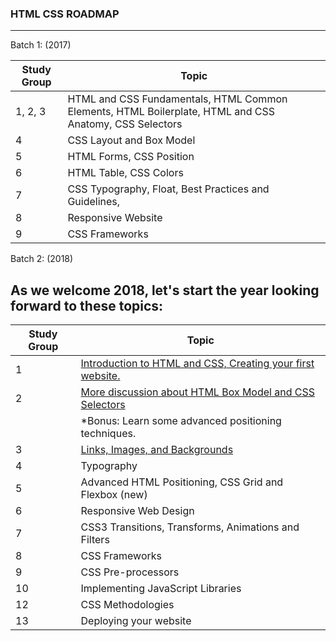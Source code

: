 ### HTML CSS ROADMAP
____

Batch 1: (2017)

Study Group | Topic
------------| -----------
1, 2, 3 | HTML and CSS Fundamentals, HTML Common Elements, HTML Boilerplate, HTML and CSS Anatomy, CSS Selectors
4 | CSS Layout and Box Model
5 | HTML Forms, CSS Position
6 | HTML Table, CSS Colors
7 | CSS Typography, Float, Best Practices and Guidelines,
8 | Responsive Website
9 | CSS Frameworks


Batch 2: (2018)

## As we welcome 2018, let's start the year looking forward to these topics: 

| Study Group  | Topic                                                                                           |          
|--------------|-------------------------------------------------------------------------------------------------|
|           1  | [Introduction to HTML and CSS, Creating your first website.](https://bit.ly/HTMLCSS_SG01)       | 
|           2  | [More discussion about HTML Box Model and CSS Selectors](https://bit.ly/HTMLCSS_SG02)           |                               
|              |		*Bonus: Learn some advanced positioning techniques.                                      |                               
|           3  | [Links, Images, and Backgrounds](https://bit.ly/HTMLCSS_SG03)                                   |                               
|           4  | Typography                                                                                      |                               
|           5  | Advanced HTML Positioning, CSS Grid and Flexbox (new)                                           |
|           6  | Responsive Web Design                                                                           |                               
|           7  | CSS3 Transitions, Transforms, Animations and Filters                                            |                               
|           8  | CSS Frameworks                                                                                  |                               
|           9  | CSS Pre-processors                                                                              |                               
|          10  | Implementing JavaScript Libraries                                                               |                               
|          12  | CSS Methodologies                                                                               |                               
|          13  | Deploying your website                                                                          |                               
